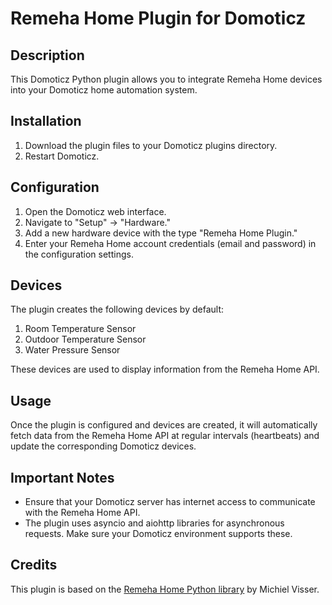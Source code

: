 # Remeha Home Plugin for Domoticz

## Description
This Domoticz Python plugin allows you to integrate Remeha Home devices into your Domoticz home automation system.

## Installation

1. Download the plugin files to your Domoticz plugins directory.
2. Restart Domoticz.

## Configuration

1. Open the Domoticz web interface.
2. Navigate to "Setup" -> "Hardware."
3. Add a new hardware device with the type "Remeha Home Plugin."
4. Enter your Remeha Home account credentials (email and password) in the configuration settings.

## Devices

The plugin creates the following devices by default:

1. Room Temperature Sensor
2. Outdoor Temperature Sensor
3. Water Pressure Sensor

These devices are used to display information from the Remeha Home API.

## Usage

Once the plugin is configured and devices are created, it will automatically fetch data from the Remeha Home API at regular intervals (heartbeats) and update the corresponding Domoticz devices.

## Important Notes

- Ensure that your Domoticz server has internet access to communicate with the Remeha Home API.
- The plugin uses asyncio and aiohttp libraries for asynchronous requests. Make sure your Domoticz environment supports these.

## Credits
This plugin is based on the [Remeha Home Python library](https://github.com/msvisser/remeha_home) by Michiel Visser.
